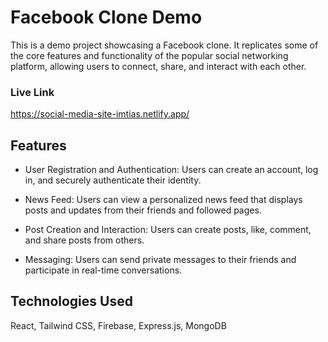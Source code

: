 # Facebook Clone Demo

This is a demo project showcasing a Facebook clone. It replicates some of the core features and functionality of the popular social networking platform, allowing users to connect, share, and interact with each other.

### Live Link
https://social-media-site-imtias.netlify.app/

## Features

- User Registration and Authentication: Users can create an account, log in, and securely authenticate their identity.

- News Feed: Users can view a personalized news feed that displays posts and updates from their friends and followed pages.

- Post Creation and Interaction: Users can create posts, like, comment, and share posts from others.

- Messaging: Users can send private messages to their friends and participate in real-time conversations.

## Technologies Used
React, Tailwind CSS, Firebase, Express.js, MongoDB